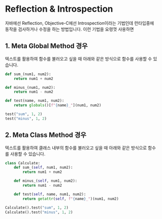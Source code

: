 # Reflection & Introspection

자바에선 Reflection, Objective-C에선 Introspection이라는 기법인데 런타입중에 동작을 검사하거나 수정을 하는 방법입니다. 이런 기법을 요령껏 사용하면 

## 1. Meta Global Method 경우

텍스트를 활용하여 함수를 불러오고 싶을 때 아래와 같은 방식으로 함수를 사용할 수 있습니다.

```python
def sum_(num1, num2):
    return num1 + num2

def minus_(num1, num2):
    return num1 - num2

def test(name, num1, num2):
    return globals()[f"{name}_"](num1, num2)

test("sum", 1, 2)
test("minus", 1, 2)
```

## 2. Meta Class Method 경우

텍스트를 활용하여 클래스 내부의 함수를 불러오고 싶을 때 아래와 같은 방식으로 함수를 사용할 수 있습니다.

```python
class Calculate:
    def sum_(self, num1, num2):
        return num1 + num2

    def minus_(self, num1, num2):
        return num1 - num2

    def test(self, name, num1, num2):
        return getattr(self, f"{name}_")(num1, num2)

Calculate().test("sum", 1, 2)
Calculate().test("minus", 1, 2)
```



